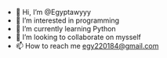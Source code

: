 - 👋 Hi, I’m @Egyptawyyy
- 👀 I’m interested in programming
- 🌱 I’m currently learning Python
- 💞️ I’m looking to collaborate on mysself
- 📫 How to reach me egy220184@gmail.com

<!---
Egyptawyyy/Egyptawyyy is a ✨ special ✨ repository because its `README.md` (this file) appears on your GitHub profile.
You can click the Preview link to take a look at your changes.
--->
